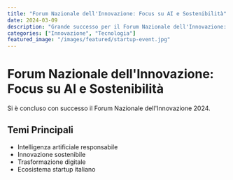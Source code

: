 ```yaml
---
title: "Forum Nazionale dell'Innovazione: Focus su AI e Sostenibilità"
date: 2024-03-09
description: "Grande successo per il Forum Nazionale dell'Innovazione: intelligenza artificiale, sostenibilità e trasformazione digitale al centro del dibattito."
categories: ["Innovazione", "Tecnologia"]
featured_image: "/images/featured/startup-event.jpg"
---
```


# Forum Nazionale dell'Innovazione: Focus su AI e Sostenibilità

Si è concluso con successo il Forum Nazionale dell'Innovazione 2024.

## Temi Principali

- Intelligenza artificiale responsabile
- Innovazione sostenibile
- Trasformazione digitale
- Ecosistema startup italiano 